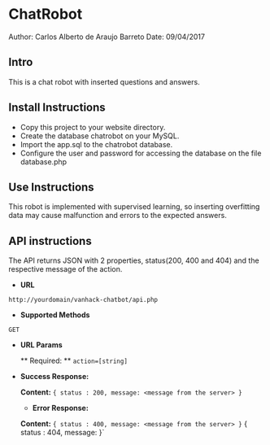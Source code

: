 # ChatRobot

Author: Carlos Alberto de Araujo Barreto
Date: 09/04/2017

## Intro

This is a chat robot with inserted questions and answers.

## Install Instructions

- Copy this project to your website directory.
- Create the database chatrobot on your MySQL.
- Import the app.sql to the chatrobot database.
- Configure the user and password for accessing the database on the file database.php

## Use Instructions

This robot is implemented with supervised learning, so inserting overfitting data may cause
malfunction and errors to the expected answers.

## API instructions

The API returns JSON with 2 properties, status(200, 400 and 404) and the respective message of the action.

* **URL** 

`http://yourdomain/vanhack-chatbot/api.php`

* **Supported Methods** 

`GET`

* **URL Params** 

  ** Required: **
	`action=[string]`
	
* **Success Response:**

	**Content:** `{ status : 200, message: <message from the server> }`

	* **Error Response:**

	**Content:** `{ status : 400, message: <message from the server> }`
								{ status : 404, message: <message from the server> }`

